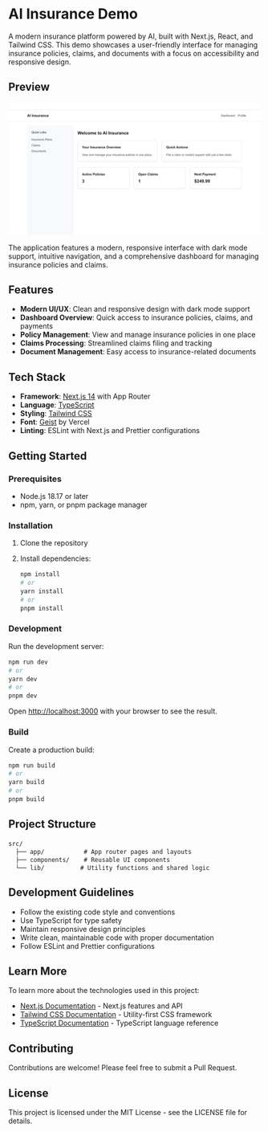 # AI Insurance Demo

A modern insurance platform powered by AI, built with Next.js, React, and Tailwind CSS. This demo showcases a user-friendly interface for managing insurance policies, claims, and documents with a focus on accessibility and responsive design.

## Preview

![AI Insurance Demo Preview](./public/preview.png)

The application features a modern, responsive interface with dark mode support, intuitive navigation, and a comprehensive dashboard for managing insurance policies and claims.

## Features

- **Modern UI/UX**: Clean and responsive design with dark mode support
- **Dashboard Overview**: Quick access to insurance policies, claims, and payments
- **Policy Management**: View and manage insurance policies in one place
- **Claims Processing**: Streamlined claims filing and tracking
- **Document Management**: Easy access to insurance-related documents

## Tech Stack

- **Framework**: [Next.js 14](https://nextjs.org) with App Router
- **Language**: [TypeScript](https://www.typescriptlang.org)
- **Styling**: [Tailwind CSS](https://tailwindcss.com)
- **Font**: [Geist](https://vercel.com/font) by Vercel
- **Linting**: ESLint with Next.js and Prettier configurations

## Getting Started

### Prerequisites

- Node.js 18.17 or later
- npm, yarn, or pnpm package manager

### Installation

1. Clone the repository
2. Install dependencies:

   ```bash
   npm install
   # or
   yarn install
   # or
   pnpm install
   ```

### Development

Run the development server:

```bash
npm run dev
# or
yarn dev
# or
pnpm dev
```

Open [http://localhost:3000](http://localhost:3000) with your browser to see the result.

### Build

Create a production build:

```bash
npm run build
# or
yarn build
# or
pnpm build
```

## Project Structure

```
src/
  ├── app/           # App router pages and layouts
  ├── components/    # Reusable UI components
  └── lib/          # Utility functions and shared logic
```

## Development Guidelines

- Follow the existing code style and conventions
- Use TypeScript for type safety
- Maintain responsive design principles
- Write clean, maintainable code with proper documentation
- Follow ESLint and Prettier configurations

## Learn More

To learn more about the technologies used in this project:

- [Next.js Documentation](https://nextjs.org/docs) - Next.js features and API
- [Tailwind CSS Documentation](https://tailwindcss.com/docs) - Utility-first CSS framework
- [TypeScript Documentation](https://www.typescriptlang.org/docs) - TypeScript language reference

## Contributing

Contributions are welcome! Please feel free to submit a Pull Request.

## License

This project is licensed under the MIT License - see the LICENSE file for details.
